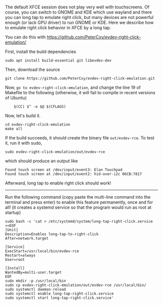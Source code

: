 The default XFCE session does not play very well with touchscreens. Of course, you can switch to GNOME and KDE which use wayland and there you can long tap to emulate right click, but many devices are not powerful enough (or lack GPU driver) to run GNOME or KDE.
Here we describe how to emulate right click behavior in XFCE by a long tap.

You can do this with https://github.com/PeterCxy/evdev-right-click-emulation/

First, install the build dependencies
```
sudo apt install build-essential git libevdev-dev
```
Then, download the source
```
git clone https://github.com/PeterCxy/evdev-right-click-emulation.git
```

Now, `go to evdev-right-click-emulation`, and change the line 19 of Makefile to the following (otherwise, it will fail to compile in recent versions of Ubuntu)
```
 	$(CC) $^ -o $@ $(CFLAGS)
```

Now, let's build it.

```
cd evdev-right-click-emulation
make all
```

If the build succeeds, it should create the binary file `out/evdev-rce`. To test it, run it with sudo,
```
sudo evdev-right-click-emulation/out/evdev-rce 
```
which should produce an output like
```
Found touch screen at /dev/input/event3: Elan Touchpad
Found touch screen at /dev/input/event2: hid-over-i2c 06CB:7817
```
Afterward, long tap to enable right click should work!

---

Run the following command (copy paste the multi-line command into the terminal and press enter) to enable this feature permanently, once and for all! 
(it creates a systemd service so that the program would run as root at startup)

```
sudo bash -c 'cat > /etc/systemd/system/long-tap-right-click.service <<EOF
[Unit]
Description=Enables long-tap-to-right-click
After=network.target

[Service]
ExecStart=/usr/local/bin/evdev-rce
Restart=always
User=root

[Install]
WantedBy=multi-user.target
EOF
sudo mkdir -p /usr/local/bin
sudo cp evdev-right-click-emulation/out/evdev-rce /usr/local/bin/
sudo systemctl daemon-reload
sudo systemctl enable long-tap-right-click.service
sudo systemctl start long-tap-right-click.service'
```

